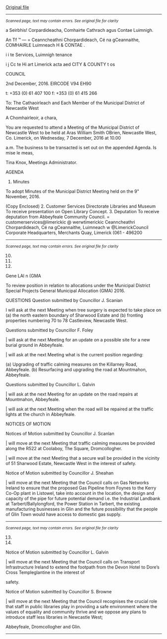 [Original file](https://beta.limerick.ie/sites/default/files/media/documents/2017-04/agenda_-_municipal_district_of_newcastle_west_-_7th_december_2016.pdf)

---
*<small>Scanned page, text may contain errors. See original file for clarity</small>*  

a Seirbhis! Corpardideacha,
Comhairte Cathrach agus Contae Luimnigh.

An Tf ™
— = Ceanncheathni Chorpardideach,
Cé na gCeannaithe,
COMHAIRLE Luimneach
H & CONTAE .

i i te Services,
Luimnigh tenance

i j Cc te Hi art
Limerick acta aed
CITY & COUNTY t os

COUNCIL

2nd December, 2016. EIRCODE V94 EH90

t: +353 (0) 61 407 100
f: +353 (0) 61 415 266

To: The Cathaoirleach and Each Member of the Municipal District of Newcastle West

A Chomhairleoir, a chara,

You are requested to attend a Meeting of the Municipal District of Newcastle West to be held at Aras
William Smith OBrien, Newcastle West, Co. Limerick, on Wednesday, 7 December, 2016 at 10.00

a.m. The business to be transacted is set out on the appended Agenda.
Is mise le meas,

Tina Knox,
Meetings Administrator.

AGENDA

1. Minutes

To adopt Minutes of the Municipal District Meeting held on the 9" November, 2016.

(Copy Enclosed)
2. Customer Services Directorate
Libraries and Museum
To receive presentation on Open Library Concept.
3. Deputation
To receive deputation from Abbeyfeale Community Council.
= customerservices@limerickic
@ werwtimerickic
Ceanncheathri Chorpardideach, Cé na gCeannaithe, Luimneach w @LimerickCouncil
Corporate Headquarters, Merchants Quay, Limerick (061 - 496200


---
*<small>Scanned page, text may contain errors. See original file for clarity</small>*  

10.

11.

12.

Gene LAl n (GMA

To review position in relation to allocations under the Municipal District Special Projects
General Municipal Allocation (GMA) 2016.

QUESTIONS
Question submitted by Councillor J. Scanian

I will ask at the next Meeting when tree surgery is expected to take place on (a) the north
eastern boundary of Sharwood Estate and (b) fronting properties numbering 70 to 78
Castleview, Newcastle West.

Questions submitted by Councillor F. Foley

| will ask at the next Meeting for an update on a possible site for a new burial ground in
Abbeyfeale.

| will ask at the next Meeting what is the current position regarding:

(a) Upgrading of traffic calming measures on the Killarney Road, Abbeyfeale.
(b) Resurfacing and upgrading the road at Mountmahon, Abbeyfeale.

Questions submitted by Councillor L. Galvin

| will ask at the next Meeting for an update on the road repairs at Mountmahon, Abbeyfeale.

| will ask at the next Meeting when the road will be repaired at the traffic lights at the church
in Abbeyfeale.

NOTICES OF MOTION

Notices of Motion submitted by Councillor J. Scanlan

| will move at the next Meeting that traffic calming measures be provided along the R522 at
Coolaboy, The Square, Dromcollogher.

| will move at the next Meeting that a secure wall be provided in the vicinity of 51 Sharwood
Estate, Newcastle West in the interest of safety.

Notice of Motion submitted by Councillor J. Sheahan

| will move at the next Meeting that the Council calls on Gas Networks Ireland to ensure that
the proposed Gas Pipeline from Foynes to the Kerry Co-Op plant in Listowel, take into
account in the location, the design and capacity of the pipe for future potential demand i.e.
the Industrial Landbank at Tarbert/Ballylongford, the Power Station in Tarbert, the existing
manufacturing businesses in Glin and the future possibility that the people of Glin Town
would have access to domestic gas supply.


---
*<small>Scanned page, text may contain errors. See original file for clarity</small>*  

13.

14.

Notice of Motion submitted by Councillor L. Galvin

| will move at the next Meeting that the Council calls on Transport Infrastructure Ireland to
extend the footpath from the Devon Hotel to Dore’s Cross Templeglantine in the interest of

safety.

Notice of Motion submitted by Councillor S. Browne

| will move at the next Meeting that the Council recognises the crucial role that staff in public
libraries play in providing a safe environment where the values of equality and community
thrive and we oppose any plans to introduce staff less libraries in Newcastle West;

Abbeyfeale, Dromcollogher and Glin.


---

